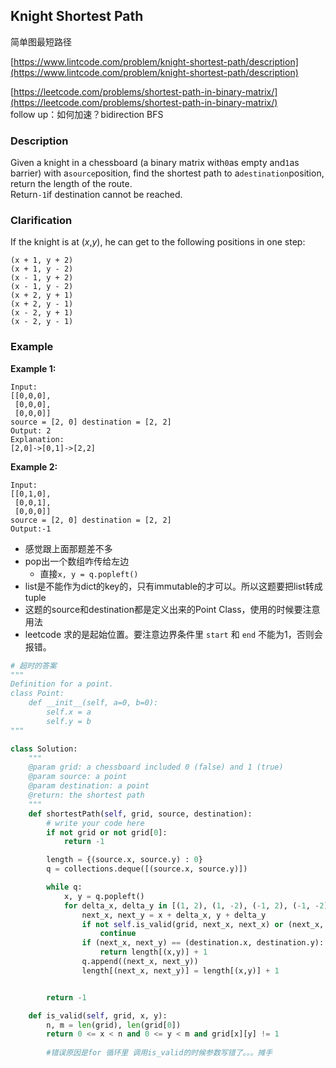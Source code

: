 ## Knight Shortest Path

简单图最短路径

[https://www.lintcode.com/problem/knight-shortest-path/description](https://www.lintcode.com/problem/knight-shortest-path/description)

[https://leetcode.com/problems/shortest-path-in-binary-matrix/](https://leetcode.com/problems/shortest-path-in-binary-matrix/)  
follow up：如何加速？bidirection BFS

### Description

Given a knight in a chessboard \(a binary matrix with`0`as empty and`1`as barrier\) with a`source`position, find the shortest path to a`destination`position, return the length of the route.  
Return`-1`if destination cannot be reached.

### Clarification

If the knight is at \(_x_,_y_\), he can get to the following positions in one step:

```
(x + 1, y + 2)
(x + 1, y - 2)
(x - 1, y + 2)
(x - 1, y - 2)
(x + 2, y + 1)
(x + 2, y - 1)
(x - 2, y + 1)
(x - 2, y - 1)
```

### Example

**Example 1:**

```
Input:
[[0,0,0],
 [0,0,0],
 [0,0,0]]
source = [2, 0] destination = [2, 2] 
Output: 2
Explanation:
[2,0]->[0,1]->[2,2]
```

**Example 2:**

```
Input:
[[0,1,0],
 [0,0,1],
 [0,0,0]]
source = [2, 0] destination = [2, 2] 
Output:-1
```

* 感觉跟上面那题差不多
* pop出一个数组咋传给左边
  * 直接`x, y = q.popleft()`
* list是不能作为dict的key的，只有immutable的才可以。所以这题要把list转成tuple
* 这题的source和destination都是定义出来的Point Class，使用的时候要注意用法
* leetcode 求的是起始位置。要注意边界条件里 ``start`` 和 ``end`` 不能为1，否则会报错。

```py
# 超时的答案
"""
Definition for a point.
class Point:
    def __init__(self, a=0, b=0):
        self.x = a
        self.y = b
"""

class Solution:
    """
    @param grid: a chessboard included 0 (false) and 1 (true)
    @param source: a point
    @param destination: a point
    @return: the shortest path 
    """
    def shortestPath(self, grid, source, destination):
        # write your code here
        if not grid or not grid[0]:
            return -1

        length = {(source.x, source.y) : 0} 
        q = collections.deque([(source.x, source.y)])

        while q:
            x, y = q.popleft()
            for delta_x, delta_y in [(1, 2), (1, -2), (-1, 2), (-1, -2), (2, 1), (2, -1), (-2, 1), (-2, -1)]:              
                next_x, next_y = x + delta_x, y + delta_y
                if not self.is_valid(grid, next_x, next_x) or (next_x, next_y) in length:
                    continue
                if (next_x, next_y) == (destination.x, destination.y):
                    return length[(x,y)] + 1 
                q.append((next_x, next_y))
                length[(next_x, next_y)] = length[(x,y)] + 1 


        return -1

    def is_valid(self, grid, x, y):
        n, m = len(grid), len(grid[0])
        return 0 <= x < n and 0 <= y < m and grid[x][y] != 1
        
        #错误原因是for 循环里 调用is_valid的时候参数写错了。。。摊手
```



